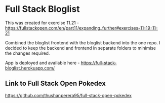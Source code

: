 # Full Stack Bloglist

This was created for exercise 11.21 - https://fullstackopen.com/en/part11/expanding_further#exercises-11-19-11-21

Combined the bloglist frontend with the bloglist backend into the one repo. I decided to keep the backend and frontend in separate folders to minimise the changes required.

App is deployed and available here - https://full-stack-bloglist.herokuapp.com/

## Link to Full Stack Open Pokedex
https://github.com/thushanperera95/full-stack-open-pokedex